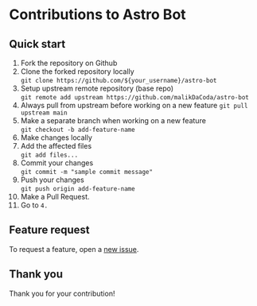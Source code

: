 # Contributions to Astro Bot

## Quick start

1. Fork the repository on Github  
2. Clone the forked repository locally  
`git clone https://github.com/${your_username}/astro-bot`
3. Setup upstream remote repository (base repo)  
`git remote add upstream https://github.com/malikDaCoda/astro-bot`
4. Always pull from upstream before working on a new feature
`git pull upstream main`
5. Make a separate branch when working on a new feature  
`git checkout -b add-feature-name`
6. Make changes locally  
7. Add the affected files  
`git add files...`
8. Commit your changes  
`git commit -m "sample commit message"`
9. Push your changes  
`git push origin add-feature-name`
10. Make a Pull Request.  
11. Go to `4.`

## Feature request

To request a feature, open a [new issue](https://github.com/malikDaCoda/astro-bot/issues/new).

## Thank you

Thank you for your contribution!
